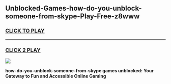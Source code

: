 
## Unblocked-Games-how-do-you-unblock-someone-from-skype-Play-Free-z8www
<h3>
<a href="https://premium76.site?title=how-do-you-unblock-someone-from-skype&ref=20M">CLICK TO PLAY</a></h3>
<hr>

<h3>
<a href="https://premium76.site?title=how-do-you-unblock-someone-from-skype&ref=20M">CLICK 2 PLAY</a>
  
</h3>

<a href="https://premium76.site?title=how-do-you-unblock-someone-from-skype&ref=19M"><img src="https://clearcache.store/games.png"></a>


**how-do-you-unblock-someone-from-skype games unblocked: Your Gateway to Fun and Accessible Online Gaming**
